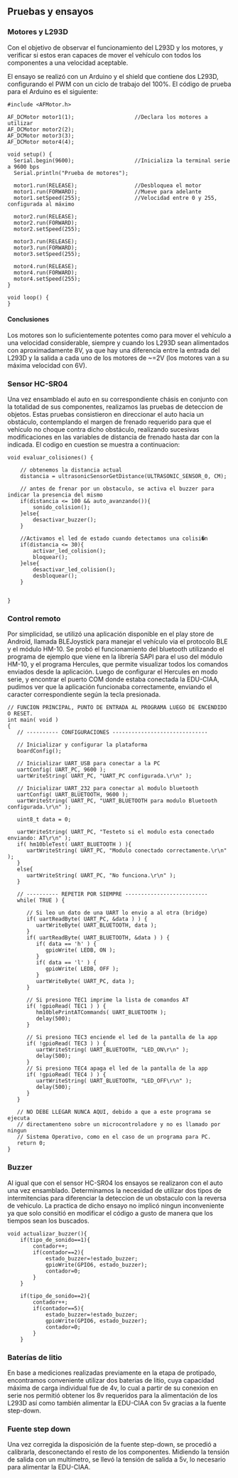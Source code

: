 ## Pruebas y ensayos

### Motores y L293D

Con el objetivo de observar el funcionamiento del L293D y los motores, y
verificar si estos eran capaces de mover el vehículo con todos los componentes a
una velocidad aceptable.

El ensayo se realizó con un Arduino y el shield que contiene dos L293D,
configurando el PWM con un ciclo de trabajo del 100%. El código de prueba para
el Arduino es el siguiente:

```
#include <AFMotor.h>

AF_DCMotor motor1(1);                   //Declara los motores a utilizar
AF_DCMotor motor2(2);
AF_DCMotor motor3(3);
AF_DCMotor motor4(4);

void setup() {
  Serial.begin(9600);                   //Inicializa la terminal serie a 9600 bps
  Serial.println("Prueba de motores");

  motor1.run(RELEASE);                  //Desbloquea el motor
  motor1.run(FORWARD);                  //Mueve para adelante
  motor1.setSpeed(255);                 //Velocidad entre 0 y 255, configurada al máximo

  motor2.run(RELEASE);
  motor2.run(FORWARD);
  motor2.setSpeed(255);

  motor3.run(RELEASE);
  motor3.run(FORWARD);
  motor3.setSpeed(255);

  motor4.run(RELEASE);
  motor4.run(FORWARD);
  motor4.setSpeed(255);
}

void loop() {
}
```

#### Conclusiones

Los motores son lo suficientemente potentes como para mover el vehículo a una
velocidad considerable, siempre y cuando los L293D sean alimentados con
aproximadamente 8V, ya que hay una diferencia entre la entrada del L293D y la
salida a cada uno de los motores de ~=2V (los motores van a su máxima velocidad
con 6V).

### Sensor HC-SR04

Una vez ensamblado el auto en su correspondiente chásis en conjunto con la
totalidad de sus componentes, realizamos las pruebas de deteccion de objetos.
Estas pruebas consistieron en direccionar el auto hacia un obstáculo,
contemplando el margen de frenado requerido para que el vehículo no choque
contra dicho obstáculo, realizando sucesivas modificaciones en las variables de
distancia de frenado hasta dar con la indicada. El codigo en cuestion se muestra
a continuacion:
 
```   
void evaluar_colisiones() {

	// obtenemos la distancia actual
	distancia = ultrasonicSensorGetDistance(ULTRASONIC_SENSOR_0, CM);

	// antes de frenar por un obstaculo, se activa el buzzer para indicar la presencia del mismo
	if(distancia <= 100 && auto_avanzando()){
		sonido_colision();
	}else{
		desactivar_buzzer();
	}

	//Activamos el led de estado cuando detectamos una colisi�n
	if(distancia <= 30){
		activar_led_colision();
		bloquear();
	}else{
		desactivar_led_colision();
		desbloquear();
	}


}
```

### Control remoto

Por simplicidad, se utilizó una aplicación disponible en el play store de
Android, llamada BLEJoystick para manejar el vehículo via el protocolo BLE y el módulo HM-10. 
Se probó el funcionamiento del bluetooth utilizando el programa de ejemplo que
viene en la librería SAPI para el uso del módulo HM-10, y el programa Hercules,
que permite visualizar todos los comandos enviados desde la aplicación.
Luego de configurar el Hercules en modo serie, y encontrar el puerto COM donde
estaba conectada la EDU-CIAA, pudimos ver que la aplicación funcionaba
correctamente, enviando el caracter correspondiente según la tecla presionada.

```
// FUNCION PRINCIPAL, PUNTO DE ENTRADA AL PROGRAMA LUEGO DE ENCENDIDO O RESET.
int main( void )
{
   // ---------- CONFIGURACIONES ------------------------------

   // Inicializar y configurar la plataforma
   boardConfig();

   // Inicializar UART_USB para conectar a la PC
   uartConfig( UART_PC, 9600 );
   uartWriteString( UART_PC, "UART_PC configurada.\r\n" );

   // Inicializar UART_232 para conectar al modulo bluetooth
   uartConfig( UART_BLUETOOTH, 9600 );
   uartWriteString( UART_PC, "UART_BLUETOOTH para modulo Bluetooth configurada.\r\n" );
   
   uint8_t data = 0;
   
   uartWriteString( UART_PC, "Testeto si el modulo esta conectado enviando: AT\r\n" );
   if( hm10bleTest( UART_BLUETOOTH ) ){
      uartWriteString( UART_PC, "Modulo conectado correctamente.\r\n" );
   }
   else{
      uartWriteString( UART_PC, "No funciona.\r\n" );
   }

   // ---------- REPETIR POR SIEMPRE --------------------------
   while( TRUE ) {

      // Si leo un dato de una UART lo envio a al otra (bridge)
      if( uartReadByte( UART_PC, &data ) ) {
         uartWriteByte( UART_BLUETOOTH, data );
      }
      if( uartReadByte( UART_BLUETOOTH, &data ) ) {
         if( data == 'h' ) {
            gpioWrite( LEDB, ON );
         }
         if( data == 'l' ) {
            gpioWrite( LEDB, OFF );
         }
         uartWriteByte( UART_PC, data );
      }
      
      // Si presiono TEC1 imprime la lista de comandos AT
      if( !gpioRead( TEC1 ) ) {
         hm10blePrintATCommands( UART_BLUETOOTH );
         delay(500);
      }
      
      // Si presiono TEC3 enciende el led de la pantalla de la app
      if( !gpioRead( TEC3 ) ) {
         uartWriteString( UART_BLUETOOTH, "LED_ON\r\n" );
         delay(500);
      }
      // Si presiono TEC4 apaga el led de la pantalla de la app
      if( !gpioRead( TEC4 ) ) {
         uartWriteString( UART_BLUETOOTH, "LED_OFF\r\n" );
         delay(500);
      }
   }

   // NO DEBE LLEGAR NUNCA AQUI, debido a que a este programa se ejecuta
   // directamenteno sobre un microcontroladore y no es llamado por ningun
   // Sistema Operativo, como en el caso de un programa para PC.
   return 0;
}
```

### Buzzer

Al igual que con el sensor HC-SR04 los ensayos se realizaron con el auto una vez
ensamblado. Determinamos la necesidad de utilizar dos tipos de intermitencias 
para diferenciar la deteccion de un obstaculo con la reversa de vehiculo. 
La practica de dicho ensayo no implicó ningun inconveniente ya que solo consitió en 
modificar el código a gusto de manera que los tiempos sean los buscados.

```
void actualizar_buzzer(){
	if(tipo_de_sonido==1){
		contador++;
		if(contador==2){
			estado_buzzer=!estado_buzzer;
			gpioWrite(GPIO6, estado_buzzer);
			contador=0;
		}
	}

	if(tipo_de_sonido==2){
		contador++;
		if(contador==5){
			estado_buzzer=!estado_buzzer;
			gpioWrite(GPIO6, estado_buzzer);
			contador=0;
		}
	}
```

### Baterías de litio

En base a mediciones realizadas previamente en la etapa de protipado,
encontramos conveniente utilizar dos baterias de litio, cuya capacidad máxima de
carga individual fue de 4v, lo cual a partir de su conexion en serie nos
permitió obtener los 8v requeridos para la alimentación de los L293D así como
también alimentar la EDU-CIAA con 5v gracias a la fuente step-down.

### Fuente step down

Una vez corregida la disposición de la fuente step-down, se procedió a
calibrarla, desconectando el resto de los componentes. Midiendo la tensión de
salida con un multímetro, se llevó la tensión de salida a 5v, lo necesario para
alimentar la EDU-CIAA.
